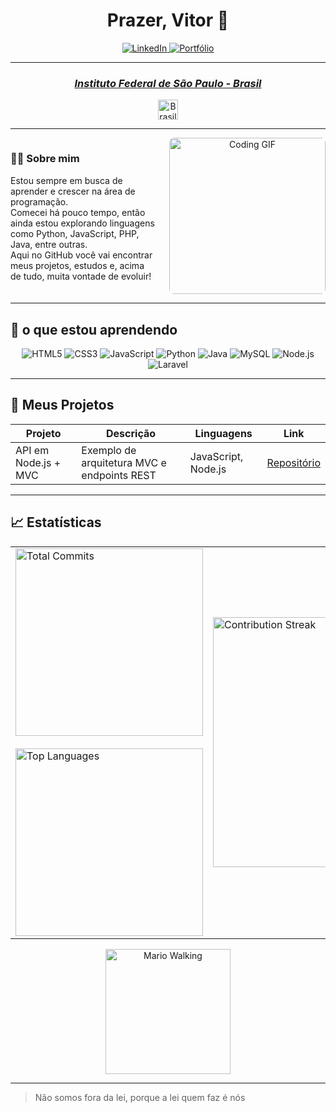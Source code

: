 
<h1 align="center">Prazer, Vitor 👋</h1>

<p align="center">
  <a href="https://www.linkedin.com/in/vitor-ramos-menezes-a584291b0">
    <img src="https://img.shields.io/badge/LinkedIn-0077B5?style=for-the-badge&logo=linkedin&logoColor=white" alt="LinkedIn" />
  </a>
  <a href="https://portfolio-sandy-xi-39.vercel.app/">
    <img src="https://img.shields.io/badge/Portfólio-000000?style=for-the-badge&logoColor=white" alt="Portfólio" />
  </a>
</p>

---

<div align="center">
  <h3><i><a href="https://www.ifsp.edu.br/">Instituto Federal de São Paulo - Brasil</a></i></h3>
  <img src="https://www.svgrepo.com/show/405433/flag-for-flag-brazil.svg" width="32" alt="Brasil">
</div>

---

<div style="display: flex; align-items: flex-start; gap: 20px;">
  <div style="flex: 1; min-width: 200px;">
    
### 🧑‍💻 Sobre mim
Estou sempre em busca de aprender e crescer na área de programação.  
Comecei há pouco tempo, então ainda estou explorando linguagens como Python, JavaScript, PHP, Java, entre outras.  
Aqui no GitHub você vai encontrar meus projetos, estudos e, acima de tudo, muita vontade de evoluir!

  </div>
  <div style="flex: 1; text-align: center;">
    <img src="https://i.pinimg.com/originals/e6/80/2d/e6802d9c0538e25efed9d1cdf3414af9.gif" alt="Coding GIF" width="250" style="border-radius: 8px;" />
  </div>
</div>

---

## 🚀 o que estou aprendendo

<div align="center">
  <img src="https://img.shields.io/badge/HTML5-E34F26?style=for-the-badge&logo=html5&logoColor=white" alt="HTML5"/>
  <img src="https://img.shields.io/badge/CSS3-1572B6?style=for-the-badge&logo=css3&logoColor=white" alt="CSS3"/>
  <img src="https://img.shields.io/badge/JavaScript-F7DF1E?style=for-the-badge&logo=javascript&logoColor=black" alt="JavaScript"/>
  <img src="https://img.shields.io/badge/Python-3670A0?style=for-the-badge&logo=python&logoColor=white" alt="Python"/>
  <img src="https://img.shields.io/badge/Java-ED8B00?style=for-the-badge&logo=openjdk&logoColor=white" alt="Java"/>
  <img src="https://img.shields.io/badge/MySQL-003545?style=for-the-badge&logo=mysql&logoColor=white" alt="MySQL"/>
  <img src="https://img.shields.io/badge/Node.js-339933?style=for-the-badge&logo=nodedotjs&logoColor=white" alt="Node.js"/>
  <img src="https://img.shields.io/badge/Laravel-FF2D20?style=for-the-badge&logo=laravel&logoColor=white" alt="Laravel"/>
</div>

---

## 📂 Meus Projetos

| Projeto                   | Descrição                                                     | Linguagens            | Link                                            |
|---------------------------|---------------------------------------------------------------|-----------------------|-------------------------------------------------|
| API em Node.js + MVC      | Exemplo de arquitetura MVC e endpoints REST                   | JavaScript, Node.js   | [Repositório](https://github.com/Vitorram/api-node-mvc)     |

---

## 📈 Estatísticas

<div align="center">
  <!-- Estatísticas gerais e linguagens mais usadas -->
<table>
  <tr>
    <!-- Coluna esquerda: duas imgs empilhadas -->
    <td valign="top">
      <img 
        src="https://github-readme-stats.vercel.app/api?username=Vitorram&count_private=true&include_all_commits=true&show_icons=true&theme=dark" 
        alt="Total Commits" 
        width="300"
      /><br><br>
      <img 
        src="https://github-readme-stats.vercel.app/api/top-langs/?username=Vitorram&langs_count=8&theme=dark&layout=compact" 
        alt="Top Languages" 
        width="300"
      />
    </td>
    <td>
      <img 
        src="https://github-readme-streak-stats.herokuapp.com/?user=Vitorram&theme=dark&date_format=M%20j%5B%2C%20Y%5D" 
        alt="Contribution Streak" 
        width="400"
      />
    </td>
  </tr>
</table>

 


</div>
<p align="center">
  <!-- Mario andando -->
  <img src="https://i.pinimg.com/originals/66/36/d3/6636d37ba22a391c6353b1436a81f656.gif" alt="Mario Walking" width="200"/>
</p>

---

> Não somos fora da lei, porque a lei quem faz é nós
